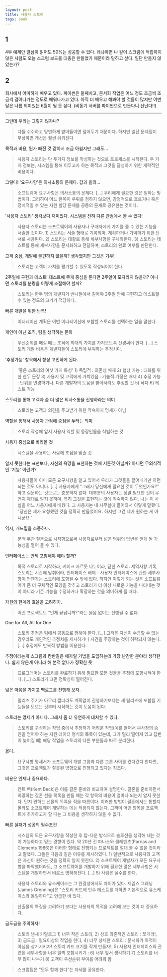 ```yaml
---
layout: post
title: 사용자 스토리
tags: book
---
```


## 1
4부 예제만 열심히 읽어도 50%는 성공할 수 있다. 왜냐하면 나 같이 스크럼에 적합하지 않은 사람도 오늘 스크럼 보드를 대충은 만들었기 때문이라 말하고 싶다. 일단 만들지 않았는가? 

## 2
회사에서 어마하게 배우고 있다. 파이썬은 둘째치고, 문서화 작업은 어느 정도 조금씩 조금씩 걸어나가는 정도로 배워나가고 있다. 아직 더 배우고 해봐야 할 것들이 많지만 이번달은 나름 의미있는 6월이 될 듯 싶다. (비동기 서버를 파이썬으로 만든다니 신난다!!)

---

그런데 우리는 그렇지 않쟈나?
> 다들 쉬쉬하고 당연하게 받아들이면 덮어두기 때문이다. 하지만 일단 문제점이 부상하면 개선은 훨씬 쉬워진다.

목적과 비용, 뭔가 빠진 것 같아서 조금 아쉽지만 그래도...
> 사용자 스토리는 단 두가지 정보를 작성하는 것으로 프로세스를 시작한다. 두 가지 정보는, 시스템을 통해 이루고자 하는 목적과 그것을 달성하기 위한 개략적인 비용이다.

그렇다! '요구사항'은 의사소통의 문제다. 갑과 을의...
> 소프트웨어 요구사항은 의사소통의 문제다. [...] 우리에게 필요한 것은 일하는 방법이다. 그리하여 어느 한쪽이 우위를 점하지 않으면, 감정적으로 흐르거나 혹은 정치적일 수 있는 자원 할당 문제를 공동의 문제로 공유한는 것이다.

'사용자 스토리' 생각보다 재미있다. 시스템을 전혀 다른 관점에서 볼 수 있다!
> 사용자 스토리는 소프트웨어의 사용자나 구매자에게 가치를 줄 수 있는 기능을 서술한 것이다. 1) 스토리는 서술 형태로 기록되며, 계획하거나 기억하기 위한 단서로 사용된다. 2) 스토리는 대활르 통해 세부사항을 구체화한다. 3) 스토리는 테스트를 통해 세부사항을 문서화하고 전달하며, 스토리의 완료 여부를 판단한다.

고객 중심, 개발에 불편하지 않을까? 생각했지만 그것은 기우!
> 스토리는 고객이 가치를 평가할 수 있도록 작성되어야 한다.

2주일에 구현과 테스트! 테스트에 무게 중심을 둔다면 2주일이 모자라지 않을까? 아니면 스토리를 분량을 어떻게 조절해야 할까?
> 스토리는 한두 명의 개발자가 반나절에서 길어야 2주일 안에 구현하고 테스트할 수 있는 정도의 크기가 적당하다.

빠른 개발을 위한 반복!
> 이터레이션 계획은 이번 이터레이션에 포함할 스토리를 선택하는 일을 말한다.

개인이 아닌 조직, 팀을 생각하는 문화
> 우선순위를 매길 때는 조직에 최대의 가치를 가져오도록 신경써야 한다. [...] 스토리 개발 비용은 개발자들이 스토리에 부여하는 추정치다.  


'추정가능' 항목에서 항상 고민하게 된다.
> '좋은 스토리의 여섯 가지 특성' 1) 독립적 : 의존성 배제  2) 협상 가능 : 대화를 위한 한두 문장 3) 사용지 및 고객에게 가치있음 : 기술적 가정은 배제 4) 추정 가능 : 단위를 변경하거나, 다른 개발자의 도움을 받아서라도 추정할 것 5) 작다 6) 테스트 가능

스토리를 통해 고객과 좀 더 많은 의사소통을 진행하라는 의미
> 스토리는 고객과 의견을 주고받기 위한 약속이지 명세가 아님

역할을 통해서 사용자 관점에 중점을 두라는 의미
> 스토리 작성에 앞서 사용자 역할 및 등장인물을 식별하는 것

사용자 중심으로 바라볼 것
> 시스템을 사용하는 사람에 초점을 맞출 것

알지 못한다는 표현보다, 자신의 욕망을 표현하는 것에 서툰것 아닐까? 아니면 무의식적인 '기능' 이런거?
> 사용자들이 이미 모든 요구사항을 알고 있어서 우리가 그것들을 끌어내기만 하면 되는 것도 아니다. [...] 사용자에게 "그래서 당신에게 필요한 것이 무엇인가요?" 하고 질문하는 것으로는 충분하지 않다. 대부분의 사용자는 정말 필요한 것이 무언지 제대로 알지 못하며, 특히 그것을 표현하는 것에 익숙하지 않다. 나는 이 사실을 어느 사용자에게 배웠다. 그 사용자는 내 사무실에 들어와서 이렇게 말했다. "당신은 제가 요청했던 것을 정확히 만들었어요. 하지만 그건 제가 원하는 게 아니군요."

역시, 개드립을 소중하다.
> 문맥 무관 질문으로 시작함으로써 사용자로부터 넓은 범위의 답변을 얻게 될 가능성을 열어 둘 수 있다.

인터페이스는 언제 포함해야 해야 할까?
> 목적 스토리로 시작하라, 케이크 자르듯 나누어라, 닫힌 스토리. 제약사항 기록, 스토리는 시간에 맞춰어라, 인터페이스 배제 - 사용자 인터페이스에 관한 세부사항이 언젠가는 스토리에 포함될 수 밖에 없다. 하지만 이렇게 되는 것은 소프트웨어가 좀 더 구체적인 모양을 갖추고 스토리가 더 이상 새로운 기능을 나타내는 것이 아니라 기존 기능을 수정하거나 확장하는 것을 의미하게 될 때다.


자원의 한계와 효율을 고려하자.
> 어떤 프로젝트도 "언제 끝납니까?"라는 물음 없이는 진행될 수 없다.
 
 One for All, All for One
> 스토리 추정은 팀에서 공동으로 행해야 한다. [...] 고객은 자신이 수긍할 수 없는 경우라도 개인적인 추정치를 제시하거나 사견을 주장하는 것이 허락되지 않는다. [...] 추정에도 반복적 방법을 이용한다.

추정이라는게 스크럼과 칸반같은 애자일 기법을 도입하는데 가장 난감한 분야라 생각한다. 쉽지 않은게 아니라 해 본적 없다가 정확한 듯
> 프로그래머는 스토리를 완료하기 위해 필요한 모든 것들을 추정에 포함시켜야 한다. [...] 스토리가 크면 정확성이 떨어진다.

넓은 마음을 가지고 백로그를 진행해 보자.
> 릴리즈 주기가 아무리 짧더라도 계획없이 진행하기보다는 새 릴리즈에 포함될 기능들을 모으는 것부터 시작하는 것이 도움이 된다.

스토리는 명세가 아니다. 그래서 좀 더 유연하게 대처할 수 있다.
> 스토리를 구성하는 작업 중에서 추정하기 어려운 작업(예를 들어서 부사장의 승인을 얻어야 하는 지원 데이터 형식의 목록이 있는데, 그가 멀리 떨어져 있고 답변이 늦어질 떄) 해당 작업을 스토리의 다른 부분들과 따로 분리한다.

옳다.
> 요구사항 명세서가 소프트웨어 개발 그룹과 다른 그룹 사이를 왔다갔다 한다면, 그것은 프로젝트가 잘못된 방향으로 진행되고 있다는 징조다.
 
비용은 언제나 중요하다.
> 켄트 벡(Kent Beck)은 이를 결혼 준비와 비교하여 설명한다. 결혼을 준비하면서 희망하는 결혼 선물 목록을 만들 때는 각 항목의 비용이 얼마나 되는지 알지 못한다. 단지 원하는 선물의 목록을 적을 따름이다. 이러한 방법이 결혼에서는 통할지 몰라도 소프트웨어 개발하는 데는 적용되지 않는다. 고객이 어떤 항목을 프로젝트에 추가하고자 할 때는 그 비용을 생각하지 않을 수 없다.
 
빠른 실패가 성공의 필수조건
> 시스템의 모든 요구사항을 작성한 후 탑-다운 방식으로 솔루션을 생각해 내는 것이 가능하다고 믿는 경향이 있다. 약 20년 전 파나스와 클레멘츠(Parnas and Clements 1986)은 이러한 형태로 진행되는 프로젝트를 절대 볼 수 없을 것이라고 말했다. 그들은 다음과 같은 이유를 제시하였다. 1) 일반적으로 사용자와 고객은 자신이 원하는 것을 정확히 알지 못한다. 2) 소프트웨어 개발자가 모든 요구사항을 파악했더라도, 그 소프트웨어를 개발하기 위해 필요한 많은 세부사항은 시스템을 개발하면서 비로소 명확해진다. [...] 5) 사람은 실수를 한다.


> 사용자 스토리와 유스케이스는 그 완결성에서도 차이가 있다. 제임스 그레닝(James Grenning)은 "스토리 카드에 인수 테스트를 더하면 기본적으로 유스케이스와 동일하다"고 언급한 바 있다.

> 산출물의 특징을 고려하기 보다는 사용자의 목적을 고려해 보는 것이 더 중요하다. 

금도금을 주의하자!
> 스토리 냄새 카탈로그 1) 너무 작은 스토리, 2) 상호 의존적인 스토리 : 쪼개라!, 3) 금도금 : 필요이상의 작업을 한다, 4) 너무 상세한 스토리 : 문서화가 목적이 아님을 상기시키자! 스토리 카드 크기를 작게 만들자!,  5) 사용자 인터페이스와 관련된 세부사항을 너무 일찍 포함시키기 :  6) 너무 앞서 생각하기 7) 스토리를 너무 많이 나누기 8) 고객이 우선순위 부여를 어려워 함 
 
> 스크럼팀은 "모두 함꼐 한다"는 자세를 공유한다.          